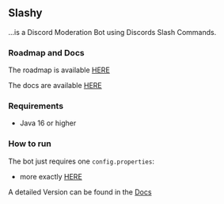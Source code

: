## Slashy

...is a Discord Moderation Bot using Discords Slash Commands.

### Roadmap and Docs

The roadmap is available [HERE](https://trello.com/b/cWtef4oQ/slashy)

The docs are available [HERE](https://denux.gitbook.io/slashy/)

### Requirements

- Java 16 or higher

### How to run

The bot just requires one `config.properties`:

- more exactly [HERE](https://denux.gitbook.io/slashy/)

A detailed Version can be found in the [Docs](https://denux.gitbook.io/slashy/how-to-run)